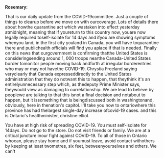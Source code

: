 

**Rosemary**:

That is our daily update from the COVID-19committee.
Just a couple of things to clearup before we move on with ourcoverage.
Lots of details there about howthe quarantine act which wastaken into effect yesterday atmidnight, meaning that if youreturn to this country now, youare now legally required toself-isolate for 14 days and ifyou are showing symptoms whenyou land, in the first city youland in Canada, you will have toquarantine there and publichealth officials will find you aplace if that is needed.
Finally on this news that ourgovernment is confirming thatthe United States is consideringsending around 1, 000 troops nearthe Canada-United States border tomonitor people moving back andforth at irregular borderentries who may or may not havethe COVID-19. Chrystia Freeland saying veryclearly that Canada expresseddirectly to the United States administration that they do notwant this to happen, that theythink it's an entirelyunnecessary step which, as thedeputy Prime Minister says, theywould view as damaging to ourrelationship.
We are lead to believe by peoplewe are talking to that this isnot a final decision and notabout to happen, but it issomething that is beingdiscussed both in washingtonand, obviously, here in thenation's capitol.
I'll take you now to ontariowhere this province has had thelargest single-day increase ofcovid-19 cases.
and this is Ontario's healthminister, christine elliot.



You have at high risk of spreading COVID-19. You must self-isolate for 14days.
Do not go to the store.
Do not visit friends or family.
We are at a critical juncture inour fight against COVID-19. To all of those in Ontario whocan, please stay home and if youmust leave, avoid contact withothers by keeping at least twometres, six feet, betweenyourselves and others.
We can't
